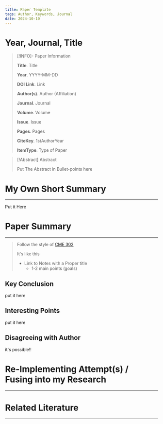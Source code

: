 ```yaml
---
title: Paper Template
tags: Author, Keywords, Journal
date: 2024-10-10
---
```


# Year, Journal, Title

> [!INFO]- Paper Information
>
> **Title**. Title
> 
> **Year**. YYYY-MM-DD
>
> **DOI Link**. Link
>
> **Author(s)**. Author (Affiliation)
>
> **Journal**. Journal
>
> **Volume**. Volume
>
> **Issue**. Issue
>
> **Pages**. Pages
>
> 
> **CiteKey**. 1stAuthorYear
>
> **ItemType**. Type of Paper


> [!Abstract] Abstract
>
> Put The Abstract in Bullet-points here


# My Own Short Summary
---

Put it Here

# Paper Summary
---

> Follow the style of [CME 302](https://ericdarve.github.io/NLA/)
>
> It's like this
> - Link to Notes with a Proper title
>     - 1-2 main points (goals)

## Key Conclusion

put it here

## Interesting Points

put it here

## Disagreeing with Author

it's possible!!

# Re-Implementing Attempt(s) / Fusing into my Research
---

# Related Literature
---





















